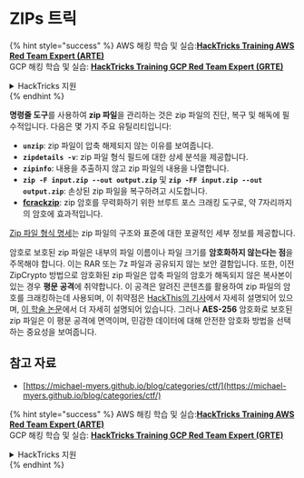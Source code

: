 # ZIPs 트릭

{% hint style="success" %}
AWS 해킹 학습 및 실습:<img src="/.gitbook/assets/arte.png" alt="" data-size="line">[**HackTricks Training AWS Red Team Expert (ARTE)**](https://training.hacktricks.xyz/courses/arte)<img src="/.gitbook/assets/arte.png" alt="" data-size="line">\
GCP 해킹 학습 및 실습: <img src="/.gitbook/assets/grte.png" alt="" data-size="line">[**HackTricks Training GCP Red Team Expert (GRTE)**<img src="/.gitbook/assets/grte.png" alt="" data-size="line">](https://training.hacktricks.xyz/courses/grte)

<details>

<summary>HackTricks 지원</summary>

* [**구독 요금제**](https://github.com/sponsors/carlospolop)를 확인하세요!
* 💬 [**Discord 그룹**](https://discord.gg/hRep4RUj7f) 또는 [**텔레그램 그룹**](https://t.me/peass)에 **참여**하거나 **트위터** 🐦 [**@hacktricks\_live**](https://twitter.com/hacktricks\_live)**를 팔로우**하세요.
* [**HackTricks**](https://github.com/carlospolop/hacktricks) 및 [**HackTricks Cloud**](https://github.com/carlospolop/hacktricks-cloud) 깃허브 저장소에 PR을 제출하여 해킹 트릭을 공유하세요.

</details>
{% endhint %}

**명령줄 도구**를 사용하여 **zip 파일**을 관리하는 것은 zip 파일의 진단, 복구 및 해독에 필수적입니다. 다음은 몇 가지 주요 유틸리티입니다:

- **`unzip`**: zip 파일이 압축 해제되지 않는 이유를 보여줍니다.
- **`zipdetails -v`**: zip 파일 형식 필드에 대한 상세 분석을 제공합니다.
- **`zipinfo`**: 내용을 추출하지 않고 zip 파일의 내용을 나열합니다.
- **`zip -F input.zip --out output.zip`** 및 **`zip -FF input.zip --out output.zip`**: 손상된 zip 파일을 복구하려고 시도합니다.
- **[fcrackzip](https://github.com/hyc/fcrackzip)**: zip 암호를 무력화하기 위한 브루트 포스 크래킹 도구로, 약 7자리까지의 암호에 효과적입니다.

[Zip 파일 형식 명세](https://pkware.cachefly.net/webdocs/casestudies/APPNOTE.TXT)는 zip 파일의 구조와 표준에 대한 포괄적인 세부 정보를 제공합니다.

암호로 보호된 zip 파일은 내부의 파일 이름이나 파일 크기를 **암호화하지 않는다는 점**을 주목해야 합니다. 이는 RAR 또는 7z 파일과 공유되지 않는 보안 결함입니다. 또한, 이전 ZipCrypto 방법으로 암호화된 zip 파일은 압축 파일의 암호가 해독되지 않은 복사본이 있는 경우 **평문 공격**에 취약합니다. 이 공격은 알려진 콘텐츠를 활용하여 zip 파일의 암호를 크래킹하는데 사용되며, 이 취약점은 [HackThis의 기사](https://www.hackthis.co.uk/articles/known-plaintext-attack-cracking-zip-files)에서 자세히 설명되어 있으며, [이 학술 논문](https://www.cs.auckland.ac.nz/\~mike/zipattacks.pdf)에서 더 자세히 설명되어 있습니다. 그러나 **AES-256** 암호화로 보호된 zip 파일은 이 평문 공격에 면역이며, 민감한 데이터에 대해 안전한 암호화 방법을 선택하는 중요성을 보여줍니다.

## 참고 자료
* [https://michael-myers.github.io/blog/categories/ctf/](https://michael-myers.github.io/blog/categories/ctf/)

{% hint style="success" %}
AWS 해킹 학습 및 실습:<img src="/.gitbook/assets/arte.png" alt="" data-size="line">[**HackTricks Training AWS Red Team Expert (ARTE)**](https://training.hacktricks.xyz/courses/arte)<img src="/.gitbook/assets/arte.png" alt="" data-size="line">\
GCP 해킹 학습 및 실습: <img src="/.gitbook/assets/grte.png" alt="" data-size="line">[**HackTricks Training GCP Red Team Expert (GRTE)**<img src="/.gitbook/assets/grte.png" alt="" data-size="line">](https://training.hacktricks.xyz/courses/grte)

<details>

<summary>HackTricks 지원</summary>

* [**구독 요금제**](https://github.com/sponsors/carlospolop)를 확인하세요!
* 💬 [**Discord 그룹**](https://discord.gg/hRep4RUj7f) 또는 [**텔레그램 그룹**](https://t.me/peass)에 **참여**하거나 **트위터** 🐦 [**@hacktricks\_live**](https://twitter.com/hacktricks\_live)**를 팔로우**하세요.
* [**HackTricks**](https://github.com/carlospolop/hacktricks) 및 [**HackTricks Cloud**](https://github.com/carlospolop/hacktricks-cloud) 깃허브 저장소에 PR을 제출하여 해킹 트릭을 공유하세요.

</details>
{% endhint %}
